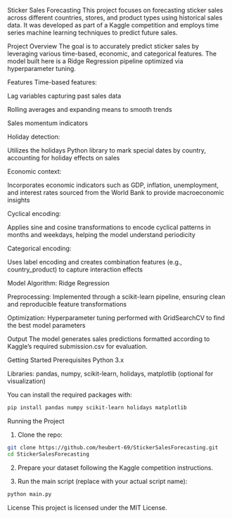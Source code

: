 Sticker Sales Forecasting
This project focuses on forecasting sticker sales across different countries, stores, and product types using historical sales data. It was developed as part of a Kaggle competition and employs time series machine learning techniques to predict future sales.

Project Overview
The goal is to accurately predict sticker sales by leveraging various time-based, economic, and categorical features. The model built here is a Ridge Regression pipeline optimized via hyperparameter tuning.

Features
Time-based features:

Lag variables capturing past sales data

Rolling averages and expanding means to smooth trends

Sales momentum indicators

Holiday detection:

Utilizes the holidays Python library to mark special dates by country, accounting for holiday effects on sales

Economic context:

Incorporates economic indicators such as GDP, inflation, unemployment, and interest rates sourced from the World Bank to provide macroeconomic insights

Cyclical encoding:

Applies sine and cosine transformations to encode cyclical patterns in months and weekdays, helping the model understand periodicity

Categorical encoding:

Uses label encoding and creates combination features (e.g., country_product) to capture interaction effects

Model
Algorithm: Ridge Regression

Preprocessing: Implemented through a scikit-learn pipeline, ensuring clean and reproducible feature transformations

Optimization: Hyperparameter tuning performed with GridSearchCV to find the best model parameters

Output
The model generates sales predictions formatted according to Kaggle’s required submission.csv for evaluation.

Getting Started
Prerequisites
Python 3.x

Libraries: pandas, numpy, scikit-learn, holidays, matplotlib (optional for visualization)

You can install the required packages with:
```bash
pip install pandas numpy scikit-learn holidays matplotlib
```

Running the Project
1. Clone the repo:
```bash
git clone https://github.com/heubert-69/StickerSalesForecasting.git
cd StickerSalesForecasting
```

2. Prepare your dataset following the Kaggle competition instructions.

3. Run the main script (replace with your actual script name):
```bash
python main.py
```

License
This project is licensed under the MIT License.
